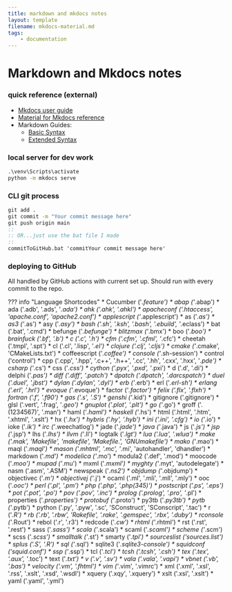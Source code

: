```yaml
---
title: markdown and mkdocs notes
layout: template
filename: mkdocs-material.md
tags:
    - documentation
---
```


# Markdown and Mkdocs notes
### quick reference (external)
* [Mkdocs user guide](https://www.mkdocs.org/user-guide/)  
* [Material for Mkdocs reference](https://squidfunk.github.io/mkdocs-material/reference/)
* Markdown Guides:
    * [Basic Syntax](https://www.markdownguide.org/basic-syntax/)
    * [Extended Syntax](https://www.markdownguide.org/extended-syntax/)

### local server for dev work
``` bat title="run terminal at root folder (./GitHub/malleus-obliviorum)" 
.\venv\Scripts\activate
python -m mkdocs serve
```

### CLI git process
``` bat title="add, commit, and push"
git add .
git commit -m "Your commit message here"
git push origin main
::
:: OR...just use the bat file I made
::
commitToGitHub.bat 'commitYour commit message here' 
```
### deploying to GitHub
All handled by GitHub actions with current set up. Should run with every commit to the repo.

??? info "Language Shortcodes"
    * Cucumber ('*.feature')
    * abap ('*.abap')
    * ada ('.adb', '.ads', '*.ada')
    * ahk ('.ahk', '.ahkl')
    * apacheconf ('.htaccess', 'apache.conf', 'apache2.conf')
    * applescript ('*.applescript')
    * as ('*.as')
    * as3 ('*.as')
    * asy ('*.asy')
    * bash ('.sh', '.ksh', '.bash', '.ebuild', '*.eclass')
    * bat ('.bat', '.cmd')
    * befunge ('*.befunge')
    * blitzmax ('*.bmx')
    * boo ('*.boo')
    * brainfuck ('.bf', '.b')
    * c ('.c', '.h')
    * cfm ('.cfm', '.cfml', '*.cfc')
    * cheetah ('.tmpl', '.spt')
    * cl ('.cl', '.lisp', '*.el')
    * clojure ('.clj', '.cljs')
    * cmake ('*.cmake', 'CMakeLists.txt')
    * coffeescript ('*.coffee')
    * console ('*.sh-session')
    * control ('control')
    * cpp ('.cpp', '.hpp', '.c++', '.h++', '.cc', '.hh', '.cxx', '.hxx', '*.pde')
    * csharp ('*.cs')
    * css ('*.css')
    * cython ('.pyx', '.pxd', '*.pxi')
    * d ('.d', '.di')
    * delphi ('*.pas')
    * diff ('.diff', '.patch')
    * dpatch ('.dpatch', '.darcspatch')
    * duel ('.duel', '.jbst')
    * dylan ('.dylan', '.dyl')
    * erb ('*.erb')
    * erl ('*.erl-sh')
    * erlang ('.erl', '.hrl')
    * evoque ('*.evoque')
    * factor ('*.factor')
    * felix ('.flx', '.flxh')
    * fortran ('.f', '.f90')
    * gas ('.s', '.S')
    * genshi ('*.kid')
    * gitignore ('.gitignore')
    * glsl ('.vert', '.frag', '*.geo')
    * gnuplot ('.plot', '.plt')
    * go ('*.go')
    * groff ('.(1234567)', '.man')
    * haml ('*.haml')
    * haskell ('*.hs')
    * html ('.html', '.htm', '.xhtml', '.xslt')
    * hx ('*.hx')
    * hybris ('.hy', '.hyb')
    * ini ('.ini', '.cfg')
    * io ('*.io')
    * ioke ('*.ik')
    * irc ('*.weechatlog')
    * jade ('*.jade')
    * java ('*.java')
    * js ('*.js')
    * jsp ('*.jsp')
    * lhs ('*.lhs')
    * llvm ('*.ll')
    * logtalk ('*.lgt')
    * lua ('.lua', '.wlua')
    * make ('.mak', 'Makefile', 'makefile', 'Makefile.', 'GNUmakefile')
    * mako ('*.mao')
    * maql ('*.maql')
    * mason ('.mhtml', '.mc', '*.mi', 'autohandler', 'dhandler')
    * markdown ('*.md')
    * modelica ('*.mo')
    * modula2 ('.def', '.mod')
    * moocode ('*.moo')
    * mupad ('*.mu')
    * mxml ('*.mxml')
    * myghty ('*.myt', 'autodelegate')
    * nasm ('.asm', '.ASM')
    * newspeak ('*.ns2')
    * objdump ('*.objdump')
    * objectivec ('*.m')
    * objectivej ('*.j')
    * ocaml ('.ml', '.mli', '.mll', '.mly')
    * ooc ('*.ooc')
    * perl ('.pl', '.pm')
    * php ('.php', '.php(345)')
    * postscript ('.ps', '.eps')
    * pot ('.pot', '.po')
    * pov ('.pov', '.inc')
    * prolog ('.prolog', '.pro', '*.pl')
    * properties ('*.properties')
    * protobuf ('*.proto')
    * py3tb ('*.py3tb')
    * pytb ('*.pytb')
    * python ('.py', '.pyw', '.sc', 'SConstruct', 'SConscript', '.tac')
    * r ('*.R')
    * rb ('.rb', '.rbw', 'Rakefile', '.rake', '.gemspec', '.rbx', '.duby')
    * rconsole ('*.Rout')
    * rebol ('.r', '.r3')
    * redcode ('*.cw')
    * rhtml ('*.rhtml')
    * rst ('.rst', '.rest')
    * sass ('*.sass')
    * scala ('*.scala')
    * scaml ('*.scaml')
    * scheme ('*.scm')
    * scss ('*.scss')
    * smalltalk ('*.st')
    * smarty ('*.tpl')
    * sourceslist ('sources.list')
    * splus ('.S', '.R')
    * sql ('*.sql')
    * sqlite3 ('*.sqlite3-console')
    * squidconf ('squid.conf')
    * ssp ('*.ssp')
    * tcl ('*.tcl')
    * tcsh ('.tcsh', '.csh')
    * tex ('.tex', '.aux', '*.toc')
    * text ('*.txt')
    * v ('.v', '.sv')
    * vala ('.vala', '.vapi')
    * vbnet ('.vb', '.bas')
    * velocity ('.vm', '.fhtml')
    * vim ('*.vim', '.vimrc')
    * xml ('.xml', '.xsl', '.rss', '.xslt', '.xsd', '.wsdl')
    * xquery ('.xqy', '.xquery')
    * xslt ('.xsl', '.xslt')
    * yaml ('.yaml', '.yml')
